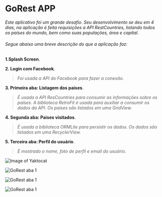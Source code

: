 # GoRest APP

*Este aplicativo foi um grande desafio. Seu desenvolvimento se deu em 4 dias, na aplicação é feita requisições a API RestCountries, listando todos os países do mundo, bem como suas populações, área e capital.*

###### Segue abaixo uma breve descrição do que a aplicação faz:

**1.Splash Screen**.

**2. Login com Facebook**.
>*Foi usada a API do Facebook para fazer a conexão.*

**3. Primeira aba: Listagem dos países**.
>*É usada a API ResCountries para consumir as informações sobre os países. A biblioteca RetroFit é usada para auxiliar a consumir os dados da API. Os países são listados em uma GridView.*

**4. Segunda aba: Países visitados**.
>*É usada a biblioteca ORMLite para persistir os dados. Os dados são listados em uma RecyclerView.*

**5. Terceira aba: Perfil do usuário**. 
>*É mostrado o nome, foto de perfil e email do usuário.*

![Image of Yaktocat](https://octodex.github.com/images/yaktocat.png)

![GoRest aba 1](https://github.com/GustavoBarbosaB/GoRest-App/tree/master/images/home.png)

![GoRest aba 1](https://github.com/GustavoBarbosaB/GoRest-App/tree/master/images/visited.png)

![GoRest aba 1](https://github.com/GustavoBarbosaB/GoRest-App/tree/master/images/myrest.png)
